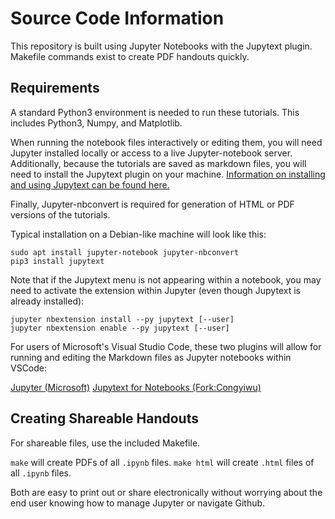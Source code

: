 # Source Code Information

This repository is built using Jupyter Notebooks with the Jupytext plugin.
Makefile commands exist to create PDF handouts quickly.

## Requirements
<!--For advanced features or editing, more will be required.
PDFLaTeX is needed for building LaTeX source files.
GNU Make is needed for building PDFs and HTML files.
To build marked-up HTML for code, ensure you have Pygments installed and
`pygmentize` is in the search path.
To convert HTML to PDFs, Wkhtml2pdf is required.
[Information on obtaining this software on different platforms can
be found here.](https://wkhtmltopdf.org/downloads.html)
-->

A standard Python3 environment is needed to run these tutorials.
This includes Python3, Numpy, and Matplotlib.

When running the notebook files interactively or editing them, you will need
Jupyter installed locally or access to a live Jupyter-notebook server.
Additionally, because the tutorials are saved as markdown files,
you will need to install the Jupytext plugin on your machine.
[Information on installing and using Jupytext can be found here.](https://jupytext.readthedocs.io/en/latest/index.html)

Finally, Jupyter-nbconvert is required for generation of HTML or PDF versions
of the tutorials.

Typical installation on a Debian-like machine will look like this:

```
sudo apt install jupyter-notebook jupyter-nbconvert
pip3 install jupytext

```

Note that if the Jupytext menu is not appearing within a notebook, you may
need to activate the extension within Jupyter (even though Jupytext is
already installed):

```
jupyter nbextension install --py jupytext [--user]
jupyter nbextension enable --py jupytext [--user]
```

For users of Microsoft's Visual Studio Code, these two plugins will allow for
running and editing the Markdown files as Jupyter notebooks within VSCode:

[Jupyter (Microsoft)](https://marketplace.visualstudio.com/items?itemName=ms-toolsai.jupyter)
[Jupytext for Notebooks (Fork:Congyiwu)](https://marketplace.visualstudio.com/items?itemName=congyiwu.vscode-jupytext)


## Creating Shareable Handouts
For shareable files, use the included Makefile.

`make` will create PDFs of all `.ipynb` files.
`make html` will create `.html` files of all `.ipynb` files.

Both are easy to print out or share electronically without worrying about the
end user knowing how to manage Jupyter or navigate Github.

